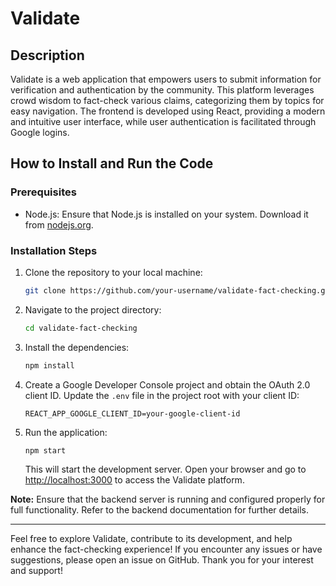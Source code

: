 # Validate

## Description

Validate is a web application that empowers users to submit information for verification and authentication by the community. This platform leverages crowd wisdom to fact-check various claims, categorizing them by topics for easy navigation. The frontend is developed using React, providing a modern and intuitive user interface, while user authentication is facilitated through Google logins.

## How to Install and Run the Code

### Prerequisites
- Node.js: Ensure that Node.js is installed on your system. Download it from [nodejs.org](https://nodejs.org/).

### Installation Steps

1. Clone the repository to your local machine:

   ```bash
   git clone https://github.com/your-username/validate-fact-checking.git
   ```

2. Navigate to the project directory:

   ```bash
   cd validate-fact-checking
   ```

3. Install the dependencies:

   ```bash
   npm install
   ```

4. Create a Google Developer Console project and obtain the OAuth 2.0 client ID. Update the `.env` file in the project root with your client ID:

   ```
   REACT_APP_GOOGLE_CLIENT_ID=your-google-client-id
   ```

5. Run the application:

   ```bash
   npm start
   ```

   This will start the development server. Open your browser and go to [http://localhost:3000](http://localhost:3000) to access the Validate platform.

**Note:** Ensure that the backend server is running and configured properly for full functionality. Refer to the backend documentation for further details.

---

Feel free to explore Validate, contribute to its development, and help enhance the fact-checking experience! If you encounter any issues or have suggestions, please open an issue on GitHub. Thank you for your interest and support!
